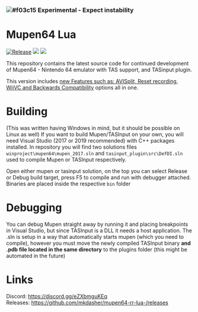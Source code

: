 ### ![#f03c15](https://via.placeholder.com/15/f03c15/000000?text=+) **Experimental - Expect instability**
# Mupen64 Lua
[![Release](https://img.shields.io/github/v/release/mkdasher/mupen64-rr-lua-?label=Release)](https://github.com/mkdasher/mupen64-rr-lua-/releases)
[<img src="https://img.shields.io/github/downloads/mkdasher/mupen64-rr-lua-/total?label=Downloads">]()
[<img src="https://img.shields.io/discord/723573549607944272?label=Discord">](https://discord.gg/bxvZpwdFmW)


[comment]: <> (Second image has to be inline so another approach is used)

This repository contains the latest source code for continued development of Mupen64 - Nintendo 64 emulator with TAS support, and TASinput plugin. 

This version includes <a href="https://imgur.com/a/SA2CgEB" target="_blank">new Features such as: AVISplit, Reset recording, WiiVC and Backwards Compatibility</a> options all in one.

[comment]: <> ("Thanks a lot markdown for not having open in new feature guess i need html for this smh")
[comment]: <> ("Update: not even this works... This is achievable using kramdown but the github preview renderer doesnt support it so we are stuck with this")


# Building
(This was written having Windows in mind, but it should be possible on Linux as well)
If you want to build Mupen/TASInput on your own, you will need Visual Studio (2017 or 2019 recommended) with C++ packages installed. In repository you will find two solutions files `winproject\mupen64\mupen_2017.sln` and `tasinput_plugin\src\DefDI.sln` used to compile Mupen or TASInput respectively. 

Open either mupen or tasinput solution, on the top you can select Release or Debug build target, press F5 to compile and run with debugger attached. Binaries are placed inside the respective `bin` folder

# Debugging
You can debug Mupen straight away by running it and placing breakpoints in Visual Studio, but since TASInput is a DLL it needs a host application. The .sln is setup in a way that automatically starts mupen (which you need to compile), however you must move the newly compiled TASInput binary **and .pdb file located in the same directory** to the plugins folder (this might be automated in the future)

[comment]: <> (TODO: ADD PROJECT STRUCTURE EXPLANATION)

# Links
Discord: https://discord.gg/eZXbmguKEq<br>
Releases: https://github.com/mkdasher/mupen64-rr-lua-/releases

